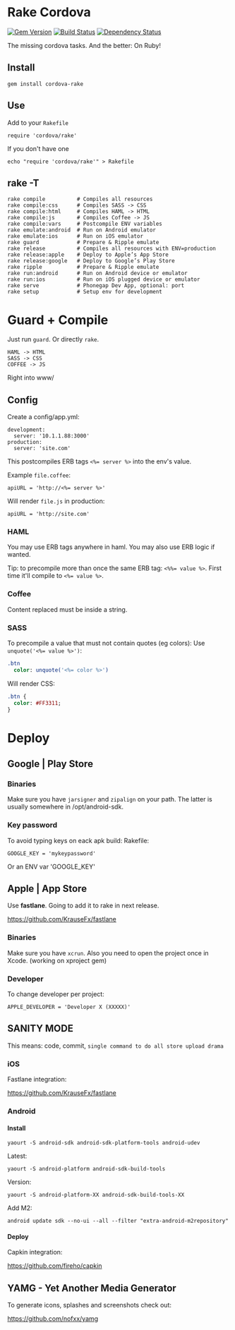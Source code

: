 # Rake Cordova

[![Gem Version](https://badge.fury.io/rb/cordova-rake.svg)](http://badge.fury.io/rb/cordova-rake)
[![Build Status](https://travis-ci.org/nofxx/cordova-rake.svg?branch=master)](https://travis-ci.org/nofxx/cordova-rake)
[![Dependency Status](https://gemnasium.com/nofxx/cordova-rake.svg)](https://gemnasium.com/nofxx/cordova-rake)

The missing cordova tasks. And the better: On Ruby!

## Install

    gem install cordova-rake


## Use

Add to your `Rakefile`

    require 'cordova/rake'

If you don't have one

    echo "require 'cordova/rake'" > Rakefile


## rake -T

```
rake compile          # Compiles all resources
rake compile:css      # Compiles SASS -> CSS
rake compile:html     # Compiles HAML -> HTML
rake compile:js       # Compiles Coffee -> JS
rake compile:vars     # Postcompile ENV variables
rake emulate:android  # Run on Android emulator
rake emulate:ios      # Run on iOS emulator
rake guard            # Prepare & Ripple emulate
rake release          # Compiles all resources with ENV=production
rake release:apple    # Deploy to Apple’s App Store
rake release:google   # Deploy to Google’s Play Store
rake ripple           # Prepare & Ripple emulate
rake run:android      # Run on Android device or emulator
rake run:ios          # Run on iOS plugged device or emulator
rake serve            # Phonegap Dev App, optional: port
rake setup            # Setup env for development
```

# Guard + Compile

Just run `guard`. Or directly `rake`.
```
HAML -> HTML
SASS -> CSS
COFFEE -> JS
```
Right into www/

## Config

Create a config/app.yml:

```
development:
  server: '10.1.1.88:3000'
production:
  server: 'site.com'
```

This postcompiles ERB tags `<%= server %>` into the env's value.

Example `file.coffee`:

    apiURL = 'http://<%= server %>'

Will render `file.js` in production:

    apiURL = 'http://site.com'

### HAML

You may use ERB tags anywhere in haml.
You may also use ERB logic if wanted.

Tip: to precompile more than once the same ERB tag: `<%%= value %>`.
First time it'll compile to `<%= value %>`.

### Coffee

Content replaced must be inside a string.


### SASS

To precompile a value that must not contain quotes (eg colors):
Use `unquote('<%= value %>')`:

```sass
.btn
  color: unquote('<%= color %>')
```

Will render CSS:

```sass
.btn {
  color: #FF3311;
}
```

# Deploy

## Google | Play Store


### Binaries

Make sure you have `jarsigner` and `zipalign` on your path.
The latter is usually somewhere in /opt/android-sdk.


### Key password

To avoid typing keys on eack apk build:
Rakefile:

    GOOGLE_KEY = 'mykeypassword'

Or an ENV var 'GOOGLE_KEY'


## Apple | App Store

Use **fastlane**. Going to add it to rake in next release.

https://github.com/KrauseFx/fastlane

### Binaries

Make sure you have `xcrun`.
Also you need to open the project once in Xcode. (working on xproject gem)

### Developer

To change developer per project:

    APPLE_DEVELOPER = 'Developer X (XXXXX)'

## SANITY MODE

This means: code, commit, `single command to do all store upload drama`

### iOS

Fastlane integration:

https://github.com/KrauseFx/fastlane


### Android

#### Install


    yaourt -S android-sdk android-sdk-platform-tools android-udev

Latest:

    yaourt -S android-platform android-sdk-build-tools

Version:

    yaourt -S android-platform-XX android-sdk-build-tools-XX

Add M2:

    android update sdk --no-ui --all --filter "extra-android-m2repository"


#### Deploy

Capkin integration:

https://github.com/fireho/capkin


## YAMG - Yet Another Media Generator

To generate icons, splashes and screenshots check out:

https://github.com/nofxx/yamg
